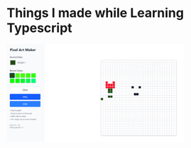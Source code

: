 <h1>Things I made while Learning Typescript</h1>

<a href="https://pixel-art-xi-dun.vercel.app/" target="_blank" rel="noopener noreferrer">
  <img src="./readme-images/pixel.png" alt="pixelart" width="400">
</a>
